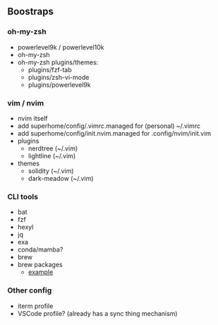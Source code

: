 ## Boostraps

### oh-my-zsh

* powerlevel9k / powerlevel10k
* oh-my-zsh
* oh-my-zsh plugins/themes:
  * plugins/fzf-tab
  * plugins/zsh-vi-mode
  * plugins/powerlevel9k

### vim / nvim

* nvim itself
* add superhome/config/.vimrc.managed for (personal) ~/.vimrc
* add superhome/config/init.nvim.managed for .config/nvim/init.vim
* plugins
  * nerdtree (~/.vim)
  * lightline (~/.vim)
* themes
  * solidity (~/.vim)
  * dark-meadow (~/.vim)

### CLI tools
* bat
* fzf
* hexyl
* jq
* exa
* conda/mamba?
* brew
* brew packages
  * [example](https://github.com/DoomHammer/dotfiles/blob/master/.Brewfile%23%23os.Darwin)


### Other config
* iterm profile
* VSCode profile? (already has a sync thing mechanism)

